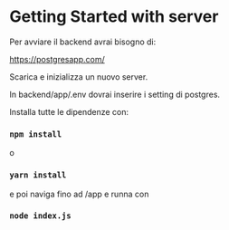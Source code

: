 # Getting Started with server

Per avviare il backend avrai bisogno di:

https://postgresapp.com/

Scarica e inizializza un nuovo server.

In backend/app/.env dovrai inserire i setting di postgres.

Installa tutte le dipendenze con:

### `npm install`

o

### `yarn install`

e poi naviga fino ad /app e runna con 

###  `node index.js`



